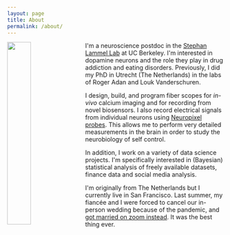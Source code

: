 ```yaml
---
layout: page
title: About
permalink: /about/
---
```



<img style="float: left; margin: 0px 15px 15px 0px;" src="{{site.baseurl}}/assets/profile_picture.jpg" width="33%" />

I'm a neuroscience postdoc in the [Stephan Lammel Lab](http://lammellab.org/) at UC Berkeley. I'm interested in dopamine neurons and the role they play in drug addiction and eating disorders. Previously, I did my PhD in Utrecht (The Netherlands) in the labs of Roger Adan and Louk Vanderschuren.

I design, build, and program fiber scopes for <i>in-vivo</i> calcium imaging and for recording from novel biosensors. I also record electrical signals from individual neurons using [Neuropixel probes](https://www.neuropixels.org). This allows me to perform very detailed measurements in the brain in order to study the neurobiology of self control.

In addition, I work on a variety of data science projects. I'm specifically interested in (Bayesian) statistical analysis of freely available datasets, finance data and social media analysis.

I'm originally from The Netherlands but I currently live in San Francisco. Last summer, my fiancée and I were forced to cancel our in-person wedding because of the pandemic, and [got married on zoom instead](https://wedfuly.com/pandemic-wedding-virtual-katherine-woodward/). It was the best thing ever.

[comment]: # (Work on including examples )


